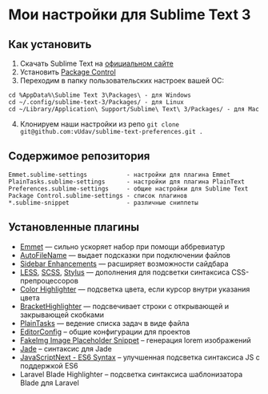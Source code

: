 # Мои настройки для Sublime Text 3

## Как установить

1. Скачать Sublime Text на [официальном сайте](http://www.sublimetext.com/3)
2. Установить [Package Control](https://packagecontrol.io/installation)
3. Переходим в папку пользовательских настроек вашей ОС:
  ```
  cd %AppData%\Sublime Text 3\Packages\ - для Windows
  cd ~/.config/sublime-text-3/Packages/ - для Linux
  cd ~/Library/Application\ Support/Sublime\ Text\ 3/Packages/ - для Mac
  ```
4. Клонируем наши настройки из репо ```git clone git@github.com:vUdav/sublime-text-preferences.git .```

## Содержимое репозитория

```
Emmet.sublime-settings           - настройки для плагина Emmet
PlainTasks.sublime-settings      - настройки для плагина PlainText
Preferences.sublime-settings     - общие настройки для Sublime Text
Package Control.sublime-settings - список плагинов
*.sublime-snippet                - различные сниппеты
```

## Установленные плагины

* [Emmet](https://packagecontrol.io/packages/Emmet) — сильно ускоряет набор при помощи аббревиатур
* [AutoFileName](https://packagecontrol.io/packages/AutoFileName) — выдает подсказки при подключении файлов
* [Sidebar Enhancements](https://packagecontrol.io/packages/SideBarEnhancements) — расширяет возможности сайдбара
* [LESS](https://packagecontrol.io/packages/LESS), [SCSS](https://packagecontrol.io/packages/SCSS), [Stylus](https://packagecontrol.io/packages/Stylus) — дополнения для подсветки синтаксиса CSS-препроцессоров
* [Color Highlighter](https://packagecontrol.io/packages/Color%20Highlighter) — подсветка цвета, если курсор внутри указания цвета
* [Bracket​Highlighter](https://packagecontrol.io/packages/BracketHighlighter) — подсвечивает строки с открывающей и закрывающей скобками
* [PlainTasks](https://packagecontrol.io/packages/PlainTasks) — ведение списка задач в виде файла
* [EditorConfig](http://editorconfig.org/) – общие конфигурации для проектов
* [FakeImg Image Placeholder Snippet](https://packagecontrol.io/packages/FakeImg%20Image%20Placeholder%20Snippet) – генерация lorem изображений
* [Jade](https://packagecontrol.io/packages/Jade) – синтаксис для Jade
* [JavaScriptNext - ES6 Syntax](https://packagecontrol.io/packages/JavaScriptNext%20-%20ES6%20Syntax) – улучшенная подсветка синтаксиса JS с поддержкой ES6
* Laravel Blade Highlighter – подсветка синтаксиса шаблонизатора Blade для Laravel